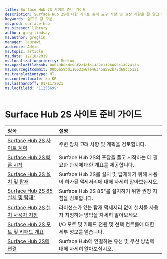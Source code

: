 ```yaml
---
title: Surface Hub 2S 사이트 준비 가이드
description: Surface Hub 2S에 대한 사이트 준비 요구 사항 및 권장 사항을 잘 알고 있습니다.
keywords: 쉼표로 값 구분
ms.prod: surface-hub
ms.sitesec: library
author: greg-lindsay
ms.author: greglin
manager: laurawi
audience: Admin
ms.topic: article
ms.date: 12/18/2019
ms.localizationpriority: Medium
ms.openlocfilehash: 0a619b6ede98f2cd2fa1322c142ba56e1357413a
ms.sourcegitcommit: 00b6b59bd110633b6ae46345a592b72d68cc5121
ms.translationtype: MT
ms.contentlocale: ko-KR
ms.lasthandoff: 01/11/2021
ms.locfileid: "11255699"
---
```

# Surface Hub 2S 사이트 준비 가이드

| 항목 | 설명 |
|:-------|:-------|
| [Surface Hub 2S 사이트 계획](surface-hub-2s-site-planning.md) | 주변 장치 고려 사항 및 계획을 검토합니다. |
| [Surface Hub 2S 빠른 시작](surface-hub-2s-quick-start.md) | Surface Hub 2S의 포장을 풀고 시작하는 데 필요한 단계에 대한 개요를 제공합니다. |
| [Surface Hub 2S 설치 및 탑재](surface-hub-2s-install-mount.md) | Surface Hub 2S를 설치 및 탑재하기 위해 사용이 허가된 액세서리에 대해 자세히 알아보십시오. |
| [Surface Hub 2S 85 설치 및 탑재"](surface-hub-2s-install-mount.md) | Surface Hub 2S 85"를 설치하기 위한 권장 지침을 검토합니다. |
| [Surface Hub 2S 설치 사용자 지정](surface-hub-2s-custom-install.md) | 라이선스가 있는 탑재 액세서리 없이 설치를 사용자 지정하는 방법을 자세히 알아보세요.|
| [Surface Hub 2S 포트 및 키패드 개요](surface-hub-2s-port-keypad-overview.md) | I/O 포트 및 키패드 전원 및 선택 컨트롤에 대한 세부 정보를 얻습니다. |
| [Surface Hub 2S에 연결](surface-hub-2s-connect.md) | Surface Hub에 연결하는 유선 및 무선 방법에 대해 자세히 알아보십시오.|
